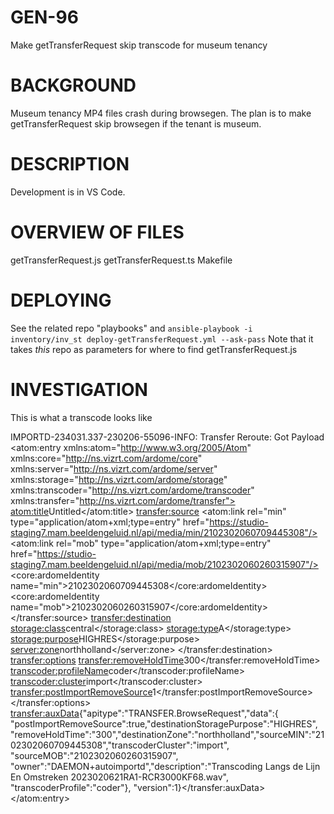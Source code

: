 # GEN-96
Make getTransferRequest skip transcode for museum tenancy

# BACKGROUND
Museum tenancy MP4 files crash during browsegen. The plan is to make getTransferRequest skip browsegen if the tenant is museum. 

# DESCRIPTION
Development is in VS Code. 

# OVERVIEW OF FILES
getTransferRequest.js
getTransferRequest.ts
Makefile

# DEPLOYING
See the related repo "playbooks" and ``ansible-playbook -i inventory/inv_st deploy-getTransferRequest.yml --ask-pass``
Note that it takes _this_ repo as parameters for where to find getTransferRequest.js

# INVESTIGATION
This is what a transcode looks like 

IMPORTD-234031.337-230206-55096-INFO: Transfer Reroute: Got Payload<?xml version="1.0" encoding="UTF-8"?>
<atom:entry xmlns:atom="http://www.w3.org/2005/Atom" xmlns:core="http://ns.vizrt.com/ardome/core" xmlns:server="http://ns.vizrt.com/ardome/server" xmlns:storage="http://ns.vizrt.com/ardome/storage" xmlns:transcoder="http://ns.vizrt.com/ardome/transcoder" xmlns:transfer="http://ns.vizrt.com/ardome/transfer">
  <atom:title>Untitled</atom:title>
  <transfer:source>
    <atom:link rel="min" type="application/atom+xml;type=entry" href="https://studio-staging7.mam.beeldengeluid.nl/api/media/min/2102302060709445308"/>
    <atom:link rel="mob" type="application/atom+xml;type=entry" href="https://studio-staging7.mam.beeldengeluid.nl/api/media/mob/2102302060260315907"/>
    <core:ardomeIdentity name="min">2102302060709445308</core:ardomeIdentity>
    <core:ardomeIdentity name="mob">2102302060260315907</core:ardomeIdentity>
  </transfer:source>
  <transfer:destination>
    <storage:class>central</storage:class>
    <storage:type>A</storage:type>
    <storage:purpose>HIGHRES</storage:purpose>
    <server:zone>northholland</server:zone>
  </transfer:destination>
  <transfer:options>
    <transfer:removeHoldTime>300</transfer:removeHoldTime>
    <transcoder:profileName>coder</transcoder:profileName>
    <transcoder:cluster>import</transcoder:cluster>
    <transfer:postImportRemoveSource>1</transfer:postImportRemoveSource>
  </transfer:options>
  <transfer:auxData>{"apitype":"TRANSFER.BrowseRequest","data":{
    "postImportRemoveSource":true,"destinationStoragePurpose":"HIGHRES",
    "removeHoldTime":"300","destinationZone":"northholland","sourceMIN":"2102302060709445308","transcoderCluster":"import",
    "sourceMOB":"2102302060260315907",
    "owner":"DAEMON+autoimportd","description":"Transcoding Langs de Lijn En Omstreken 2023020621RA1-RCR3000KF68.wav",
    "transcoderProfile":"coder"},
    "version":1}</transfer:auxData>
</atom:entry>
